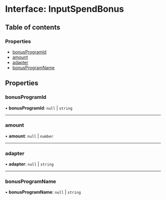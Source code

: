 # Interface: InputSpendBonus

## Table of contents

### Properties

- [bonusProgramId](InputSpendBonus.md#bonusprogramid)
- [amount](InputSpendBonus.md#amount)
- [adapter](InputSpendBonus.md#adapter)
- [bonusProgramName](InputSpendBonus.md#bonusprogramname)

## Properties

### bonusProgramId

• **bonusProgramId**: ``null`` \| `string`

___

### amount

• **amount**: ``null`` \| `number`

___

### adapter

• **adapter**: ``null`` \| `string`

___

### bonusProgramName

• **bonusProgramName**: ``null`` \| `string`
